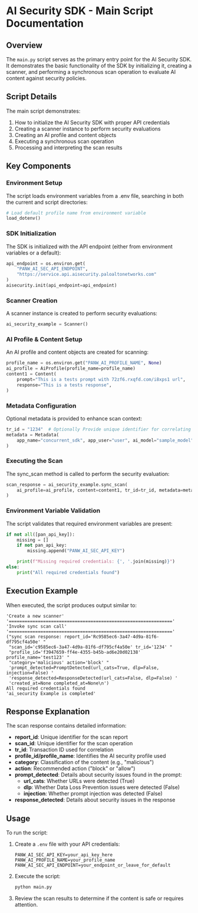 # AI Security SDK - Main Script Documentation

## Overview

The `main.py` script serves as the primary entry point for the AI Security SDK. It demonstrates the basic functionality of the SDK by initializing it, creating a scanner, and performing a synchronous scan operation to evaluate AI content against security policies.

## Script Details

The main script demonstrates:

1. How to initialize the AI Security SDK with proper API credentials
2. Creating a scanner instance to perform security evaluations
3. Creating an AI profile and content objects
4. Executing a synchronous scan operation
5. Processing and interpreting the scan results

## Key Components

### Environment Setup

The script loads environment variables from a .env file, searching in both the current and script directories:

```python
# Load default profile name from environment variable
load_dotenv()
```

### SDK Initialization

The SDK is initialized with the API endpoint (either from environment variables or a default):

```python
api_endpoint = os.environ.get(
    "PANW_AI_SEC_API_ENDPOINT",
    "https://service.api.aisecurity.paloaltonetworks.com"
)
aisecurity.init(api_endpoint=api_endpoint)
```

### Scanner Creation

A scanner instance is created to perform security evaluations:

```python
ai_security_example = Scanner()
```

### AI Profile & Content Setup

An AI profile and content objects are created for scanning:

```python
profile_name = os.environ.get("PANW_AI_PROFILE_NAME", None)
ai_profile = AiProfile(profile_name=profile_name)
content1 = Content(
    prompt="This is a tests prompt with 72zf6.rxqfd.com/i8xps1 url",
    response="This is a tests response",
)
```

### Metadata Configuration

Optional metadata is provided to enhance scan context:

```python
tr_id = "1234"  # Optionally Provide unique identifier for correlating transactions.
metadata = Metadata(
    app_name="concurrent_sdk", app_user="user", ai_model="sample_model"
)
```

### Executing the Scan

The sync_scan method is called to perform the security evaluation:

```python
scan_response = ai_security_example.sync_scan(
    ai_profile=ai_profile, content=content1, tr_id=tr_id, metadata=metadata
)
```

### Environment Variable Validation

The script validates that required environment variables are present:

```python
if not all([pan_api_key]):
    missing = []
    if not pan_api_key:
        missing.append("PANW_AI_SEC_API_KEY")

    print(f"Missing required credentials: {', '.join(missing)}")
else:
    print("All required credentials found")
```

## Execution Example

When executed, the script produces output similar to:

```
'Create a new scanner'
'=============================================================='
'Invoke sync scan call'
'=============================================================='
("sync scan response: report_id='Rc9585ec6-3a47-4d9a-81f6-df795cf4a50e' "
 "scan_id='c9585ec6-3a47-4d9a-81f6-df795cf4a50e' tr_id='1234' "
 "profile_id='f3947659-ff4e-4355-b45b-ad6e20d02138' profile_name='test123' "
 "category='malicious' action='block' "
 'prompt_detected=PromptDetected(url_cats=True, dlp=False, injection=False) '
 'response_detected=ResponseDetected(url_cats=False, dlp=False) '
 'created_at=None completed_at=None\n')
All required credentials found
'ai_security Example is completed'
```

## Response Explanation

The scan response contains detailed information:

- **report_id**: Unique identifier for the scan report
- **scan_id**: Unique identifier for the scan operation
- **tr_id**: Transaction ID used for correlation
- **profile_id/profile_name**: Identifies the AI security profile used
- **category**: Classification of the content (e.g., "malicious")
- **action**: Recommended action ("block" or "allow")
- **prompt_detected**: Details about security issues found in the prompt:
  - **url_cats**: Whether URLs were detected (True)
  - **dlp**: Whether Data Loss Prevention issues were detected (False)
  - **injection**: Whether prompt injection was detected (False)
- **response_detected**: Details about security issues in the response

## Usage

To run the script:

1. Create a `.env` file with your API credentials:
   ```
   PANW_AI_SEC_API_KEY=your_api_key_here
   PANW_AI_PROFILE_NAME=your_profile_name
   PANW_AI_SEC_API_ENDPOINT=your_endpoint_or_leave_for_default
   ```

2. Execute the script:
   ```bash
   python main.py
   ```

3. Review the scan results to determine if the content is safe or requires attention.